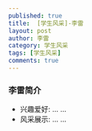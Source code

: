 ```yaml
---
published: true
title:  [学生风采]-李雷
layout: post
author: 李雷
category: 学生风采
tags: [学生风采]
comments: true 
---
```


### 李雷简介

- 兴趣爱好: ... ...
- 风采展示: ... ...
